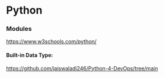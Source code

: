 # Python

### Modules
https://www.w3schools.com/python/

#### Built-in Data Type:

https://github.com/jaiswaladi246/Python-4-DevOps/tree/main